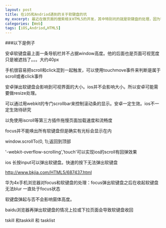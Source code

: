 ```yaml
---
layout: post
title: 在iOS和Andriod遇到的关于软键盘的坑
my_excerpt: 最近在做页面的搜索相关HTML5的开发，其中特别坑的就是软键盘的处理，因为针对不同的机型不同的系统对软键盘的处理都不一定一样。很多时候要针对具体机型做特殊化处理。
categories: [Web]
tags: [iOS,Andriod,HTML5]
---
```


###以下是例子

安卓软键盘最上面一条导航栏并不占据window高度。他的后面也是页面可视宽度只是被遮挡了。。。大约40px

手机很容易把scroll和click混到一起触发，可以使用touchmove事件来判断是属于scroll或者click事件

安卓弹出软键盘会影响到可视界面的大小。ios并不会影响大小。所以安卓可能需要做resize处理。

可以通过用webkit的专门scrollbar来控制滚动条的显示。安卓一定生效。ios不一定生效待研究

以免使用iscroll等第三方插件拖慢页面加载速度和流畅度

focus并不能唤出所有软键盘但是确实有光标会显示在内


window.scrollTo(0, 1);返回到顶部

'-webkit-overflow-scrolling','touch'可以实现ios的scroll有回弹效果

ios 长按input可以弹出软键盘。快速的按下无法弹出软键盘

http://www.bkjia.com/HTML5/687437.html

华为4x手机浏览器对focus和软键盘的处理：focus弹出软键盘之后在收起软键盘无法blur 一直处于focus状态

软键盘弹起与否不会影响窗体高度。

baidu浏览器再弹出软键盘的情况上拉或下拉页面会导致软键盘收回

tskill 和taskkill 和 tasklist

